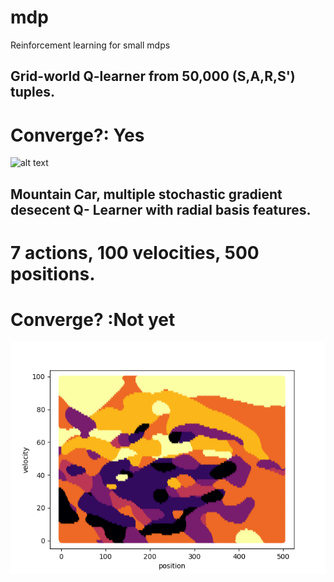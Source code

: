 # mdp
Reinforcement learning for small mdps
## Grid-world Q-learner from 50,000 (S,A,R,S') tuples.
# Converge?: Yes
![alt text](https://github.com/AaronHavens/mdp/blob/master/images/grid_mdp.png)

## Mountain Car, multiple stochastic gradient desecent Q- Learner with radial basis features.
# 7 actions, 100 velocities, 500 positions.
# Converge? :Not yet
![alt text](https://github.com/AaronHavens/Reinforcement-Learning/blob/master/write_up/figs/small.png)
